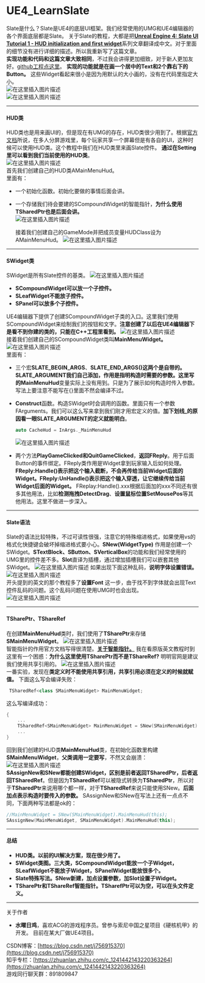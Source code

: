 # UE4_LearnSlate
Slate是什么？Slate是UE4的底层UI框架。我们经常使用的UMG和UE4编辑器的各个界面底层都是Slate。
关于Slate的教程，大都是把[**Unreal Engine 4: Slate UI Tutorial 1 - HUD initialization and first widget**](http://students.ceid.upatras.gr/~vpapadatos/UE4cpp_slate_1.html)系列文章翻译成中文。对于里面的细节没有进行详细的描述。所以我重新写了这篇文章。  
**实现功能和代码和这篇文章大致相同**，不过我会讲得更加细致，对于新人更加友好。[github工程点这里](https://github.com/756915370/UE4_LearnSlate)。
**实现的功能就是在画一个居中的Text和2个靠右下的Button。** 这些Widget看起来很小是因为用默认的大小画的，没有在代码里指定大小。  
![在这里插入图片描述](https://img-blog.csdnimg.cn/20210603155753225.png#pic_center)  
![在这里插入图片描述](https://img-blog.csdnimg.cn/20210603155803285.png#pic_center)

***

#### HUD类

HUD类也是用来画UI的，但是现在有UMG的存在，HUD类很少用到了。根据[官方文档](https://docs.unrealengine.com/4.26/en-US/InteractiveExperiences/Framework/UIAndHUD/)所说，在多人分屏游戏里，每个玩家共享一个屏幕但是有各自的UI，这种时候可以使用HUD类。这个教程中我们在HUD类里来画Slate控件。
**通过在Setting里可以看到我们当前使用的HUD类**。  
![在这里插入图片描述](https://img-blog.csdnimg.cn/20210603162009654.png?x-oss-process=image/watermark,type_ZmFuZ3poZW5naGVpdGk,shadow_10,text_aHR0cHM6Ly9ibG9nLmNzZG4ubmV0L2o3NTY5MTUzNzA=,size_16,color_FFFFFF,t_70#pic_center)  
首先我们创建自己的HUD类AMainMenuHud。  
里面有：

- 一个初始化函数。初始化要做的事情后面会讲。

- 一个存储我们待会要建的SCompoundWidget的智能指针，**为什么使用TSharedPtr也是后面会讲。**  
  ![在这里插入图片描述](https://img-blog.csdnimg.cn/20210603165705476.png#pic_center)

  接着我们创建自己的GameMode并把成员变量HUDClass设为AMainMenuHud。
  ![在这里插入图片描述](https://img-blog.csdnimg.cn/20210603165843557.png?x-oss-process=image/watermark,type_ZmFuZ3poZW5naGVpdGk,shadow_10,text_aHR0cHM6Ly9ibG9nLmNzZG4ubmV0L2o3NTY5MTUzNzA=,size_16,color_FFFFFF,t_70#pic_center)

***

#### SWidget类

SWidget是所有Slate控件的基类。
![在这里插入图片描述](https://img-blog.csdnimg.cn/20210603164022828.jpg?x-oss-process=image/watermark,type_ZmFuZ3poZW5naGVpdGk,shadow_10,text_aHR0cHM6Ly9ibG9nLmNzZG4ubmV0L2o3NTY5MTUzNzA=,size_16,color_FFFFFF,t_70#pic_center)

- **SCompoundWidget可以放一个子控件。**
- **SLeafWidget不能放子控件。**
- **SPanel可以放多个子控件。**

UE4编辑器下提供了创建SCompoundWidget子类的入口。这里我们使用SCompoundWidget来绘制我们的按钮和文字。**注意创建了以后在UE4编辑器下是看不到你建的类的，只能在C++工程里看到。**
![在这里插入图片描述](https://img-blog.csdnimg.cn/2021060316453987.png?x-oss-process=image/watermark,type_ZmFuZ3poZW5naGVpdGk,shadow_10,text_aHR0cHM6Ly9ibG9nLmNzZG4ubmV0L2o3NTY5MTUzNzA=,size_16,color_FFFFFF,t_70#pic_center)  
接着我们创建自己的SCompoundWidget类叫**MainMenuWidget。**
![在这里插入图片描述](https://img-blog.csdnimg.cn/20210603172223952.png?x-oss-process=image/watermark,type_ZmFuZ3poZW5naGVpdGk,shadow_10,text_aHR0cHM6Ly9ibG9nLmNzZG4ubmV0L2o3NTY5MTUzNzA=,size_16,color_FFFFFF,t_70#pic_center)  
里面有：

- 三个宏**SLATE_BEGIN_ARGS**、**SLATE_END_ARGS()**这两个是自带的。**SLATE_ARGUMENT**我们自己添加，作用是指明构造时需要的参数。这里写的**MainMenuHud**变量实际上没有用到。只是为了展示如何构造时传入参数。写法上要注意不能写在{}里面不然会编译不过。

- **Construct**函数。构造SWidget时会调用的函数。里面只有一个参数FArguments。我们可以这么写来拿到我们刚才用宏定义的值。**加下划线_的原因看一眼SLATE_ARGUMENT的定义就能明白**。

  ```cpp
  auto CacheHud = InArgs._MainMenuHud
  ```

  ![在这里插入图片描述](https://img-blog.csdnimg.cn/20210603174339698.png?x-oss-process=image/watermark,type_ZmFuZ3poZW5naGVpdGk,shadow_10,text_aHR0cHM6Ly9ibG9nLmNzZG4ubmV0L2o3NTY5MTUzNzA=,size_16,color_FFFFFF,t_70#pic_center)

- 两个方法**PlayGameClicked和QuitGameClicked**，**返回FReply**。用于后面Button的事件绑定。FReply类作用是Widget拿到玩家输入后如何处理。**FReply:Handle()表示把这个输入截断，不会再传给当前Widget后面的Widget。FReply:UnHandle()表示把这个输入穿透，让它继续传给当前Widget后面的Widget。** FReplay:Handle().xxx根据后面加的xxx不同还有很多其他用法，比如**检测拖拽DetectDrag**、**设置鼠标位置SetMousePos**等其他用法。这里不做进一步深入。

***

#### Slate语法

Slate的语法比较特殊，不过可读性很强，注意它的特殊缩进格式，如果使用vs的格式化快捷键会破坏掉缩进格式要小心。**SNew(WidgetType)** 作用是创建一个SWidget。**STextBlock、SButton、SVerticalBox**的功能和我们经常使用的UMG里的控件差不多。**Slot**直译为插槽，通过增加插槽我们可以嵌套其他SWidget。
![在这里插入图片描述](https://img-blog.csdnimg.cn/20210603200512333.png?x-oss-process=image/watermark,type_ZmFuZ3poZW5naGVpdGk,shadow_10,text_aHR0cHM6Ly9ibG9nLmNzZG4ubmV0L2o3NTY5MTUzNzA=,size_16,color_FFFFFF,t_70#pic_center)
如果出现下面这种乱码，**说明字体设置错误。**  
![在这里插入图片描述](https://img-blog.csdnimg.cn/20210603200950568.png#pic_center)  
开头提到的英文的那个教程多了**设置Font** 这一步，由于找不到字体就会出现Text控件乱码的问题。这个乱码问题在使用UMG时也会出现。  
![在这里插入图片描述](https://img-blog.csdnimg.cn/20210603201047281.png#pic_center)

***

#### TSharePtr、TShareRef

在创建**MainMenuHud**类时，我们使用了**TSharePtr**来存储**SMainMenuWidget**。
![在这里插入图片描述](https://img-blog.csdnimg.cn/20210603165705476.png#pic_center)  
智能指针的作用官方文档写得很清楚。[**关于智能指针。**](https://docs.unrealengine.com/4.26/zh-CN/ProgrammingAndScripting/ProgrammingWithCPP/UnrealArchitecture/SmartPointerLibrary/SharedPointer/) 
我在看原版英文教程时到这里有一个困惑：**为什么这里使用TSharePtr而不是TShareRef?** 明明官网是建议我们使用共享引用的。
![在这里插入图片描述](https://img-blog.csdnimg.cn/20210603202636536.png#pic_center)  
一番实验，发现在**类定义时不能使用共享引用，共享引用必须在定义的时候就赋值。** 
下面这么写会编译失败：

```cpp
 TSharedRef<class SMainMenuWidget> MainMenuWidget;
```

这么写编译成功：

```cpp
{
	...
	TSharedRef<SMainMenuWidget> MainMenuWidget = SNew(SMainMenuWidget).MainMenuHud(this);
	...
}
```

回到我们创建的HUD类**MainMenuHud**类，在初始化函数里构建**SMainMenuWidget**，**父类调用一定要写**，不然又会崩溃：
![在这里插入图片描述](https://img-blog.csdnimg.cn/20210603203119539.png?x-oss-process=image/watermark,type_ZmFuZ3poZW5naGVpdGk,shadow_10,text_aHR0cHM6Ly9ibG9nLmNzZG4ubmV0L2o3NTY5MTUzNzA=,size_16,color_FFFFFF,t_70#pic_center)  
**SAssignNew和SNew都能创建SWidget，区别是前者返回TSharedPtr，后者返回TSharedRef**。但是因为**TSharedRef**可以被隐式转换为**TSharedPtr**，所以对于**TSharedPtr**来说用哪个都一样，对于**TSharedRef**来说只能使用SNew。**后面加点表示构造时要传入的参数。**
SAssignNew和SNew在写法上还有一点点不同，下面两种写法都是ok的：

```cpp
//MainMenuWidget = SNew(SMainMenuWidget).MainMenuHud(this);
SAssignNew(MainMenuWidget, SMainMenuWidget).MainMenuHud(this);
```

***

#### 总结

- **HUD类。以前的UI解决方案，现在很少用了。**
- **SWidget类图。三大类，SCompoundWidget能放一个子Widget，SLeafWidget不能放子Widget，SPanelWidget能放很多个。**
- **Slate特殊写法。SNew新建，加点设置参数，加Slot设置子Widget。**
- **TSharePtr和TShareRef智能指针。TSharefPtr可以为空，可以在头文件定义。**



***

关于作者

- **水曜日鸡**，喜欢ACG的游戏程序员。曾参与索尼中国之星项目《硬核机甲》的开发。 目前在某大厂做UE4项目。

CSDN博客：[https://blog.csdn.net/j756915370](https://blog.csdn.net/j756915370)  
知乎专栏：[https://zhuanlan.zhihu.com/c_1241442143220363264](https://zhuanlan.zhihu.com/c_1241442143220363264)  
游戏同行聊天群：891809847
